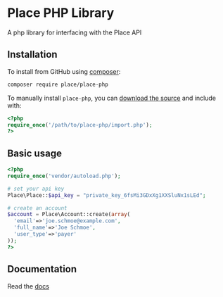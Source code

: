 # Place PHP Library

A php library for interfacing with the Place API

## Installation

To install from GitHub using [composer](https://getcomposer.org/):

```bash
composer require place/place-php
```

To manually install `place-php`, you can [download the source](https://github.com/placepay/place-php/zipball/master) and include with:

```php
<?php
require_once('/path/to/place-php/import.php');
?>
```

## Basic usage

```php
<?php
require_once('vendor/autoload.php');

# set your api key
Place\Place::$api_key = "private_key_6fsMi3GDxXg1XXSluNx1sLEd";

# create an account
$account = Place\Account::create(array(
  'email'=>'joe.schmoe@example.com',
  'full_name'=>'Joe Schmoe',
  'user_type'=>'payer'
));
?>
```

## Documentation
Read the [docs](https://developer.placepay.com/?php)
